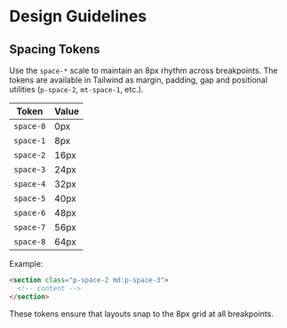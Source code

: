 # Design Guidelines

## Spacing Tokens

Use the `space-*` scale to maintain an 8px rhythm across breakpoints. The tokens are available in Tailwind as margin, padding, gap and positional utilities (`p-space-2`, `mt-space-1`, etc.).

| Token | Value |
|-------|-------|
| `space-0` | 0px |
| `space-1` | 8px |
| `space-2` | 16px |
| `space-3` | 24px |
| `space-4` | 32px |
| `space-5` | 40px |
| `space-6` | 48px |
| `space-7` | 56px |
| `space-8` | 64px |

Example:

```html
<section class="p-space-2 md:p-space-3">
  <!-- content -->
</section>
```

These tokens ensure that layouts snap to the 8px grid at all breakpoints.

